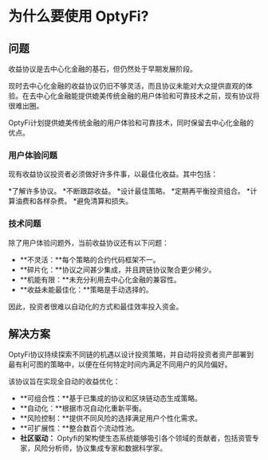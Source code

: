 # 为什么要使用 OptyFi?

## 问题

收益协议是去中心化金融的基石，但仍然处于早期发展阶段。

现时去中心化金融的收益协议仍旧不够灵活，而且协议未能对大众提供直观的体验。在去中心化金融能提供媲美传统金融的用户体验和可靠技术之前，现有协议将很难出圈。

OptyFi计划提供媲美传统金融的用户体验和可靠技术，同时保留去中心化金融的优点。

### 用户体验问题

现有收益协议投资者必须做好许多件事，以最佳化收益。其中包括：

*了解许多协议。
*不断跟踪收益。
*设计最佳策略。
*定期再平衡投资组合。
*计算油费和各样杂费。
*避免清算和损失。

### 技术问题

除了用户体验问题外，当前收益协议还有以下问题：

* **不灵活：**每个策略的合约代码框架不一。
* **碎片化：**协议之间甚少集成，并且跨链协议聚合更少稀少。
* **机能有限：**未充分利用去中心化金融的兼容性。
* **收益未能最佳化：**策略是手动选择的。

因此，投资者很难以自动化的方式和最佳效率投入资金。

## 解决方案

OptyFi协议持续探索不同链的机遇以设计投资策略，并自动将投资者资产部署到最有利可图的策略中，以便在任何特定时间内满足不同用户的风险偏好。

该协议旨在实现全自动的收益优化：

* **可组合性：**基于已集成的协议和区块链动态生成策略。
* **自动化：**根据市况自动化重新平衡。
* **风险控制：**提供不同风险的选择满足用户个性化需求。
* **可扩展性：**整合数百个流动性池。
* **社区驱动：** Optyfi的架构使生态系统能够吸引各个领域的贡献者，包括资管专家，风险分析师，协议集成专家和数据科学家。
